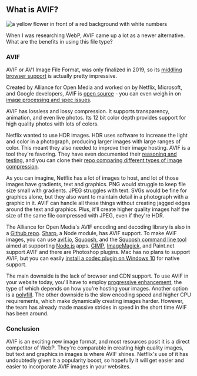 ## What is AVIF?

![a yellow flower in front of a red background with white numbers](https://images.abbeyperini.com/images-series/flower.JPG)

When I was researching WebP, AVIF came up a lot as a newer alternative. What are the benefits in using this file type?

### AVIF

AVIF or AV1 Image File Format, was only finalized in 2019, so its [middling browser support](https://caniuse.com/avif) is actually pretty impressive.

Created by Alliance for Open Media and worked on by Netflix, Microsoft, and Google developers, AVIF is [open source](https://github.com/AOMediaCodec/av1-avif) - you can even weigh in on [image processing and spec issues](https://github.com/AOMediaCodec/av1-avif/issues).

AVIF has lossless and lossy compression. It supports transparency, animation, and even live photos. Its 12 bit color depth provides support for high quality photos with lots of colors.

Netflix wanted to use HDR images. HDR uses software to increase the light and color in a photograph, producing larger images with large ranges of color. This meant they also needed to improve their image hosting. AVIF is a tool they're favoring. They have even documented their [reasoning and testing](https://netflixtechblog.com/avif-for-next-generation-image-coding-b1d75675fe4), and you can clone their [repo comparing different types of image compression](https://github.com/Netflix/image_compression_comparison).

As you can imagine, Netflix has a lot of images to host, and lot of those images have gradients, text and graphics. PNG would struggle to keep file size small with gradients. JPEG struggles with text. SVGs would be fine for graphics alone, but they also want to maintain detail in a photograph with a graphic in it. AVIF can handle all these things without creating jagged edges around the text and graphics. Plus, it'll create higher quality images half the size of the same file compressed with JPEG, even if they're HDR.

The Alliance for Open Media's AVIF encoding and decoding library is also in a [Github repo](https://github.com/AOMediaCodec/libavif). [Sharp](https://sharp.pixelplumbing.com/), a Node module, has AVIF support. To make AVIF images, you can use [avif.io](https://avif.io/), [Squoosh](https://squoosh.app/), and the [Squoosh command line tool](https://www.npmjs.com/package/@squoosh/cli) aimed at supporting [Node.js](https://nodejs.org/en/) apps. [GIMP](https://www.gimp.org/), [ImageMagick](https://imagemagick.org/), and Paint.net support AVIF and there are Photoshop plugins. Mac has no plans to support AVIF, but you can easily [install a codec plugin on Windows 10](https://avif.io/blog/tutorials/windows/) for native support.

The main downside is the lack of browser and CDN support. To use AVIF in your website today, you'll have to employ [progressive enhancement](https://www.smashingmagazine.com/2021/09/modern-image-formats-avif-webp/#progressive-enhancement), the type of which depends on how you're hosting your images. Another option is a [polyfill](https://github.com/Kagami/avif.js). The other downside is the slow encoding speed and higher CPU requirements, which make dynamically creating images harder. However, the team has already made massive strides in speed in the short time AVIF has been around.

### Conclusion

AVIF is an exciting new image format, and most resources posit it is a direct competitor of WebP. They're comparable in creating high quality images, but text and graphics in images is where AVIF shines. Netflix's use of it has undoubtedly given it a popularity boost, so hopefully it will get easier and easier to incorporate AVIF images in your websites.
